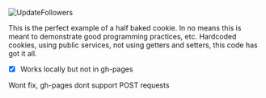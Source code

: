 ![UpdateFollowers](https://github.com/swd543/instaFollowers/workflows/UpdateFollowers/badge.svg)


This is the perfect example of a half baked cookie. In no means this is meant to demonstrate good programming practices, etc. Hardcoded cookies, using public services, not using getters and setters, this code has got it all.

- [x] Works locally but not in gh-pages

Wont fix, gh-pages dont support POST requests
